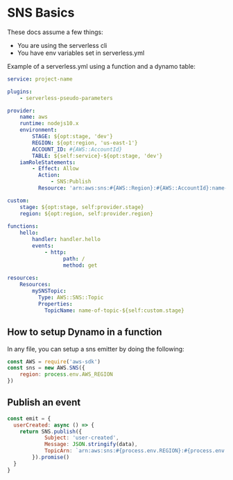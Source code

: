 # SNS Basics

These docs assume a few things:
- You are using the serverless cli
- You have env variables set in serverless.yml

Example of a serverless.yml using a function and a dynamo table:
```yml
service: project-name

plugins:
    - serverless-pseudo-parameters

provider:
    name: aws
    runtime: nodejs10.x
    environment:
        STAGE: ${opt:stage, 'dev'}
        REGION: ${opt:region, 'us-east-1'}
        ACCOUNT_ID: #{AWS::AccountId}
        TABLE: ${self:service}-${opt:stage, 'dev'}
    iamRoleStatements:
        - Effect: Allow
          Action:
              - SNS:Publish
          Resource: 'arn:aws:sns:#{AWS::Region}:#{AWS::AccountId}:name-of-topic'

custom:
    stage: ${opt:stage, self:provider.stage}
    region: ${opt:region, self:provider.region}
    
functions:
    hello:
        handler: handler.hello
        events:
            - http:
                  path: /
                  method: get
                  
resources:
    Resources:
        mySNSTopic:
          Type: AWS::SNS::Topic
          Properties:
            TopicName: name-of-topic-${self:custom.stage}
```

## How to setup Dynamo in a function
In any file, you can setup a sns emitter by doing the following:
```js
const AWS = require('aws-sdk')
const sns = new AWS.SNS({
    region: process.env.AWS_REGION
})
```

## Publish an event
```js
const emit = {
  userCreated: async () => {
    return SNS.publish({
            Subject: 'user-created',
            Message: JSON.stringify(data),
            TopicArn: `arn:aws:sns:#{process.env.REGION}:#{process.env.ACCOUNT_ID}:user-created`
        }).promise()
  }
}
```
